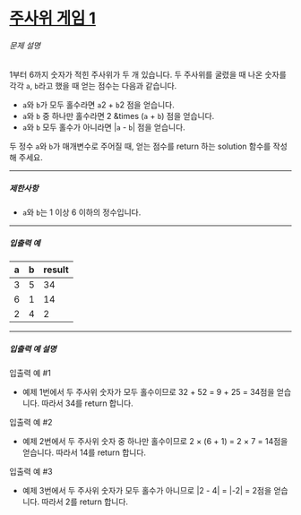 # [주사위 게임 1](https://school.programmers.co.kr/learn/courses/30/lessons/181839)


###### 문제 설명


1부터 6까지 숫자가 적힌 주사위가 두 개 있습니다. 두 주사위를 굴렸을 때 나온 숫자를 각각 `a`, `b`라고 했을 때 얻는 점수는 다음과 같습니다.


* `a`와 `b`가 모두 홀수라면 `a`2 \+ `b`2 점을 얻습니다.
* `a`와 `b` 중 하나만 홀수라면 2 \&times (`a` \+ `b`) 점을 얻습니다.
* `a`와 `b` 모두 홀수가 아니라면 \|`a` \- `b`\| 점을 얻습니다.


두 정수 `a`와 `b`가 매개변수로 주어질 때, 얻는 점수를 return 하는 solution 함수를 작성해 주세요.




---


##### 제한사항


* `a`와 `b`는 1 이상 6 이하의 정수입니다.




---


##### 입출력 예




| a | b | result |
| --- | --- | --- |
| 3 | 5 | 34 |
| 6 | 1 | 14 |
| 2 | 4 | 2 |




---


##### 입출력 예 설명


입출력 예 \#1


* 예제 1번에서 두 주사위 숫자가 모두 홀수이므로 32 \+ 52 \= 9 \+ 25 \= 34점을 얻습니다. 따라서 34를 return 합니다.


입출력 예 \#2


* 예제 2번에서 두 주사위 숫자 중 하나만 홀수이므로 2 × (6 \+ 1\) \= 2 × 7 \= 14점을 얻습니다. 따라서 14를 return 합니다.


입출력 예 \#3


* 예제 3번에서 두 주사위 숫자가 모두 홀수가 아니므로 \|2 \- 4\| \= \|\-2\| \= 2점을 얻습니다. 따라서 2를 return 합니다.



